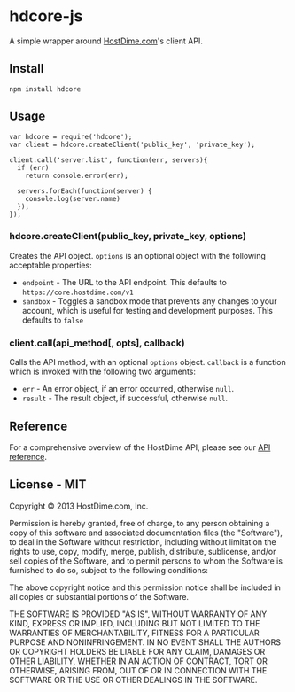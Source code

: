 # hdcore-js

A simple wrapper around [HostDime.com](http://www.hostdime.com/)'s client API.

## Install

    npm install hdcore

## Usage

    var hdcore = require('hdcore');
    var client = hdcore.createClient('public_key', 'private_key');
    
    client.call('server.list', function(err, servers){
      if (err)
        return console.error(err);
      
      servers.forEach(function(server) {
        console.log(server.name)
      });
    });

### hdcore.createClient(public_key, private_key, options)

Creates the API object. `options` is an optional object with the following acceptable properties:

* `endpoint` - The URL to the API endpoint. This defaults to `https://core.hostdime.com/v1`
* `sandbox` - Toggles a sandbox mode that prevents any changes to your account, which is useful for testing and development purposes. This defaults to `false`


### client.call(api_method[, opts], callback)

Calls the API method, with an optional `options` object. `callback` is a function which is invoked with the following two arguments:

* `err` - An error object, if an error occurred, otherwise `null`.
* `result` - The result object, if successful, otherwise `null`.

    
## Reference

For a comprehensive overview of the HostDime API, please see our [API reference](https://api.hostdime.com/docs/).

## License - MIT

Copyright © 2013 HostDime.com, Inc.

Permission is hereby granted, free of charge, to any person obtaining
a copy of this software and associated documentation files (the
"Software"), to deal in the Software without restriction, including
without limitation the rights to use, copy, modify, merge, publish,
distribute, sublicense, and/or sell copies of the Software, and to
permit persons to whom the Software is furnished to do so, subject to
the following conditions:

The above copyright notice and this permission notice shall be
included in all copies or substantial portions of the Software.

THE SOFTWARE IS PROVIDED "AS IS", WITHOUT WARRANTY OF ANY KIND,
EXPRESS OR IMPLIED, INCLUDING BUT NOT LIMITED TO THE WARRANTIES OF
MERCHANTABILITY, FITNESS FOR A PARTICULAR PURPOSE AND
NONINFRINGEMENT. IN NO EVENT SHALL THE AUTHORS OR COPYRIGHT HOLDERS BE
LIABLE FOR ANY CLAIM, DAMAGES OR OTHER LIABILITY, WHETHER IN AN ACTION
OF CONTRACT, TORT OR OTHERWISE, ARISING FROM, OUT OF OR IN CONNECTION
WITH THE SOFTWARE OR THE USE OR OTHER DEALINGS IN THE SOFTWARE.
